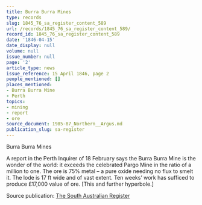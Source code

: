 ```yaml
---
title: Burra Burra Mines
type: records
slug: 1845_76_sa_register_content_589
url: /records/1845_76_sa_register_content_589/
record_id: 1845_76_sa_register_content_589
date: '1846-04-15'
date_display: null
volume: null
issue_number: null
page: '2'
article_type: news
issue_reference: 15 April 1846, page 2
people_mentioned: []
places_mentioned:
- Burra Burra Mine
- Perth
topics:
- mining
- report
- ore
source_document: 1985-87_Northern__Argus.md
publication_slug: sa-register
---
```


Burra Burra Mines

A report in the Perth Inquirer of 18 February says the Burra Burra Mine is the wonder of the world: it exceeds the celebrated Pargo Mine in the ratio of a million to one.  The ore is 75% metal – a pure oxide needing no flux to smelt it. The lode is 17 ft wide and of vast extent.  Ten weeks’ work has sufficed to produce £17,000 value of ore.  [This and further hyperbole.]

Source publication: [The South Australian Register](/publications/sa-register/)
